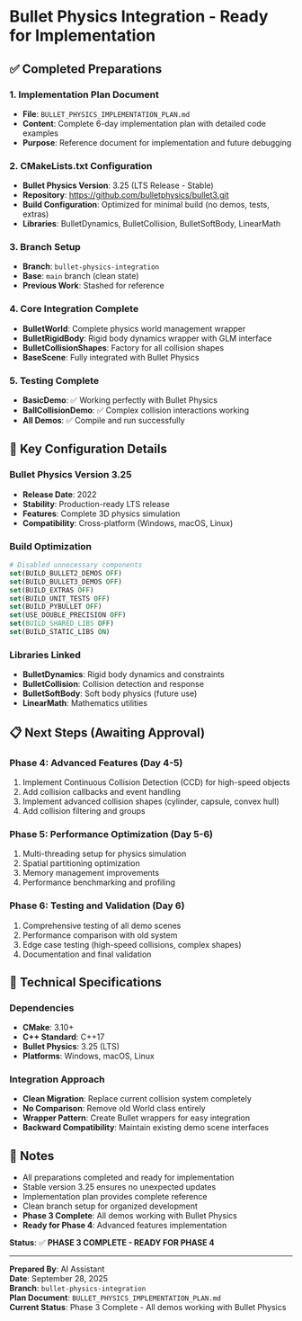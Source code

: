 # Bullet Physics Integration - Ready for Implementation

## ✅ **Completed Preparations**

### **1. Implementation Plan Document**
- **File**: `BULLET_PHYSICS_IMPLEMENTATION_PLAN.md`
- **Content**: Complete 6-day implementation plan with detailed code examples
- **Purpose**: Reference document for implementation and future debugging

### **2. CMakeLists.txt Configuration**
- **Bullet Physics Version**: 3.25 (LTS Release - Stable)
- **Repository**: https://github.com/bulletphysics/bullet3.git
- **Build Configuration**: Optimized for minimal build (no demos, tests, extras)
- **Libraries**: BulletDynamics, BulletCollision, BulletSoftBody, LinearMath

### **3. Branch Setup**
- **Branch**: `bullet-physics-integration`
- **Base**: `main` branch (clean state)
- **Previous Work**: Stashed for reference

### **4. Core Integration Complete**
- **BulletWorld**: Complete physics world management wrapper
- **BulletRigidBody**: Rigid body dynamics wrapper with GLM interface
- **BulletCollisionShapes**: Factory for all collision shapes
- **BaseScene**: Fully integrated with Bullet Physics

### **5. Testing Complete**
- **BasicDemo**: ✅ Working perfectly with Bullet Physics
- **BallCollisionDemo**: ✅ Complex collision interactions working
- **All Demos**: ✅ Compile and run successfully

## 🎯 **Key Configuration Details**

### **Bullet Physics Version 3.25**
- **Release Date**: 2022
- **Stability**: Production-ready LTS release
- **Features**: Complete 3D physics simulation
- **Compatibility**: Cross-platform (Windows, macOS, Linux)

### **Build Optimization**
```cmake
# Disabled unnecessary components
set(BUILD_BULLET2_DEMOS OFF)
set(BUILD_BULLET3_DEMOS OFF)
set(BUILD_EXTRAS OFF)
set(BUILD_UNIT_TESTS OFF)
set(BUILD_PYBULLET OFF)
set(USE_DOUBLE_PRECISION OFF)
set(BUILD_SHARED_LIBS OFF)
set(BUILD_STATIC_LIBS ON)
```

### **Libraries Linked**
- **BulletDynamics**: Rigid body dynamics and constraints
- **BulletCollision**: Collision detection and response
- **BulletSoftBody**: Soft body physics (future use)
- **LinearMath**: Mathematics utilities

## 📋 **Next Steps (Awaiting Approval)**

### **Phase 4: Advanced Features (Day 4-5)**
1. Implement Continuous Collision Detection (CCD) for high-speed objects
2. Add collision callbacks and event handling
3. Implement advanced collision shapes (cylinder, capsule, convex hull)
4. Add collision filtering and groups

### **Phase 5: Performance Optimization (Day 5-6)**
1. Multi-threading setup for physics simulation
2. Spatial partitioning optimization
3. Memory management improvements
4. Performance benchmarking and profiling

### **Phase 6: Testing and Validation (Day 6)**
1. Comprehensive testing of all demo scenes
2. Performance comparison with old system
3. Edge case testing (high-speed collisions, complex shapes)
4. Documentation and final validation

## 🔧 **Technical Specifications**

### **Dependencies**
- **CMake**: 3.10+
- **C++ Standard**: C++17
- **Bullet Physics**: 3.25 (LTS)
- **Platforms**: Windows, macOS, Linux

### **Integration Approach**
- **Clean Migration**: Replace current collision system completely
- **No Comparison**: Remove old World class entirely
- **Wrapper Pattern**: Create Bullet wrappers for easy integration
- **Backward Compatibility**: Maintain existing demo scene interfaces

## 📝 **Notes**
- All preparations completed and ready for implementation
- Stable version 3.25 ensures no unexpected updates
- Implementation plan provides complete reference
- Clean branch setup for organized development
- **Phase 3 Complete**: All demos working with Bullet Physics
- **Ready for Phase 4**: Advanced features implementation

**Status**: ✅ **PHASE 3 COMPLETE - READY FOR PHASE 4**

---

**Prepared By**: AI Assistant  
**Date**: September 28, 2025  
**Branch**: `bullet-physics-integration`  
**Plan Document**: `BULLET_PHYSICS_IMPLEMENTATION_PLAN.md`  
**Current Status**: Phase 3 Complete - All demos working with Bullet Physics
